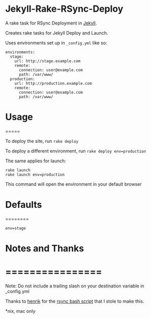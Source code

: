Jekyll-Rake-RSync-Deploy
========================

A rake task for RSync Deployment in [Jekyll](http://jekyllrb.com/).

Creates rake tasks for Jekyll Deploy and Launch.

Uses environments set up in `_config.yml` like so:

    environments:
      stage:
        url: http://stage.example.com
        remote:
          connection: user@example.com
          path: /var/www/
      production:
        url: http://production.example.com
        remote:
          connection: user@example.com
          path: /var/www/

Usage
=====
=====

To deploy the site, run `rake deploy`

To deploy a different environment, run `rake deploy env=production`

The same applies for launch:

    rake launch
    rake launch env=production

This command will open the environment in your default browser

Defaults
========
========

`env=stage`

Notes and Thanks
================
================
================

Note: Do not include a trailing slash on your destination variable in _config.yml

Thanks to [henrik](https://github.com/henrik) for the [rsync bash script](https://github.com/henrik/henrik.nyh.se/blob/master/tasks/deploy) that I stole to make this.

*nix, mac only